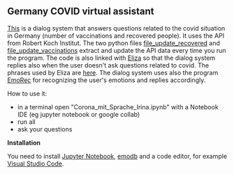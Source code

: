 ## Germany COVID virtual assistant

[This](Corona_mit_Sprache_Irina.ipynb) is a dialog system that answers questions related to the covid situation in Germany (number of vaccinations and recovered people).
It uses the API from Robert Koch Institut. The two python files [file_update_recovered](file_update_recovered.py) and [file_update_vaccinations](file_update_vaccinations.py) extract and update the API data every time you run the program.
The code is also linked with [Eliza](eliza.py) so that the dialog system replies also when the user doesn't ask questions related to covid. The phrases used by Eliza are [here](deutsch.txt).
The dialog system uses also the program [EmoRec](emorec.py) for recognizing the user's emotions and replies accordingly.

How to use it:
<ul>
<li>in a terminal open "Corona_mit_Sprache_Irina.ipynb" with a Notebook IDE (eg  jupyter notebook or google collab)</li>
<li>run all</li>
<li>ask your questions</li>
</ul>

**Installation**

You need to install [Jupyter Notebook](https://jupyter.org/install), [emodb](http://emodb.bilderbar.info/docu/) and a code editor, for example [Visual Studio Code](https://code.visualstudio.com/download).
